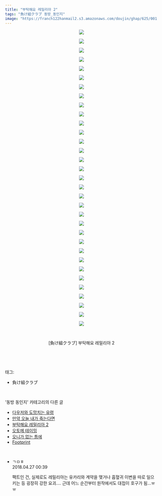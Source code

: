 ```yaml
---
title: "부탁해요 레밀리아 2"
tags: "負け組クラブ 동방_동인지"
image: "https://franch122hanmail2.s3.amazonaws.com/doujin/ghap/625/001.jpg"
---
```

<div class="article">
<p style="text-align: center; clear: none; float: none;"><img src="{{ site.imgserver6 }}/ghap/625/001.jpg"/></p>
<p style="text-align: center; clear: none; float: none;"><img src="{{ site.imgserver6 }}/ghap/625/002.jpg"/></p>
<p style="text-align: center; clear: none; float: none;"><img src="{{ site.imgserver6 }}/ghap/625/003.jpg"/></p>
<p style="text-align: center; clear: none; float: none;"><img src="{{ site.imgserver6 }}/ghap/625/004.jpg"/></p>
<p style="text-align: center; clear: none; float: none;"><img src="{{ site.imgserver6 }}/ghap/625/005.jpg"/></p>
<p style="text-align: center; clear: none; float: none;"><img src="{{ site.imgserver6 }}/ghap/625/006.jpg"/></p>
<p style="text-align: center; clear: none; float: none;"><img src="{{ site.imgserver6 }}/ghap/625/007.jpg"/></p>
<p style="text-align: center; clear: none; float: none;"><img src="{{ site.imgserver6 }}/ghap/625/008.jpg"/></p>
<p style="text-align: center; clear: none; float: none;"><img src="{{ site.imgserver6 }}/ghap/625/009.jpg"/></p>
<p style="text-align: center; clear: none; float: none;"><img src="{{ site.imgserver6 }}/ghap/625/010.jpg"/></p>
<p style="text-align: center; clear: none; float: none;"><img src="{{ site.imgserver6 }}/ghap/625/011.jpg"/></p>
<p style="text-align: center; clear: none; float: none;"><img src="{{ site.imgserver6 }}/ghap/625/012.jpg"/></p>
<p style="text-align: center; clear: none; float: none;"><img src="{{ site.imgserver6 }}/ghap/625/013.jpg"/></p>
<p style="text-align: center; clear: none; float: none;"><img src="{{ site.imgserver6 }}/ghap/625/014.jpg"/></p>
<p style="text-align: center; clear: none; float: none;"><img src="{{ site.imgserver6 }}/ghap/625/015.jpg"/></p>
<p style="text-align: center; clear: none; float: none;"><img src="{{ site.imgserver6 }}/ghap/625/016.jpg"/></p>
<p style="text-align: center; clear: none; float: none;"><img src="{{ site.imgserver6 }}/ghap/625/017.jpg"/></p>
<p style="text-align: center; clear: none; float: none;"><img src="{{ site.imgserver6 }}/ghap/625/018.jpg"/></p>
<p style="text-align: center; clear: none; float: none;"><img src="{{ site.imgserver6 }}/ghap/625/019.jpg"/></p>
<p style="text-align: center; clear: none; float: none;"><img src="{{ site.imgserver6 }}/ghap/625/020.jpg"/></p>
<p style="text-align: center; clear: none; float: none;"><img src="{{ site.imgserver6 }}/ghap/625/021.jpg"/></p>
<p style="text-align: center; clear: none; float: none;"><img src="{{ site.imgserver6 }}/ghap/625/022.jpg"/></p>
<p style="text-align: center; clear: none; float: none;"><img src="{{ site.imgserver6 }}/ghap/625/023.jpg"/></p>
<p style="text-align: center; clear: none; float: none;"><img src="{{ site.imgserver6 }}/ghap/625/024.jpg"/></p>
<p style="text-align: center; clear: none; float: none;"><img src="{{ site.imgserver6 }}/ghap/625/025.jpg"/></p>
<p style="text-align: center; clear: none; float: none;"><img src="{{ site.imgserver6 }}/ghap/625/026.jpg"/></p>
<p style="text-align: center; clear: none; float: none;"><img src="{{ site.imgserver6 }}/ghap/625/027.jpg"/></p>
<p style="text-align: center; clear: none; float: none;"><img src="{{ site.imgserver6 }}/ghap/625/028.jpg"/></p>
<p style="text-align: center; clear: none; float: none;"><img src="{{ site.imgserver6 }}/ghap/625/029.jpg"/></p>
<p style="text-align: center; clear: none; float: none;"><img src="{{ site.imgserver6 }}/ghap/625/030.jpg"/></p>
<p style="text-align: center; clear: none; float: none;"><img src="{{ site.imgserver6 }}/ghap/625/031.jpg"/></p>
<p style="text-align: center; clear: none; float: none;"><img src="{{ site.imgserver6 }}/ghap/625/032.jpg"/></p>
<p style="text-align: center; clear: none; float: none;"><img src="{{ site.imgserver6 }}/ghap/625/033.jpg"/></p>
<p style="text-align: center; clear: none; float: none;"><br/></p>
<p style="text-align: center; clear: none; float: none;">[負け組クラブ] 부탁해요 레밀리아 2</p>
<p><br/></p>
</div><br/>
<div class="tagTrail">
<p>태그: </p>
<ul>
<li>負け組クラブ</li>
</ul>
</div><br/>
<div class="another">
<p>'동방 동인지' 카테고리의 다른 글</p>
<ul>
<li><a href="/ghap_627">다우저와 도망치는 유령</a></li>
<li><a href="/ghap_626">만약 오늘 내가 죽는다면</a></li>
<li><a href="/ghap_625">부탁해요 레밀리아 2</a></li>
<li><a href="/ghap_624">오토메 테이밍</a></li>
<li><a href="/ghap_623">오니가 없는 틈에</a></li>
<li><a href="/ghap_622">Footprint</a></li>
</ul>
</div><br/>
<div class="cb_module cb_fluid">
<div class="cb_wrt cb_profile">
<div class="comment">
<ul>
<li class="cb_thumb_off" id="comment15245814">
<div class="cb_comment_area">
<div class="cb_info_area">
<div class="cb_section">
<span class="cb_nick_name">ㄱㅁㅎ</span>
</div>
<div class="cb_section">
<span class="cb_date">2018.04.27 00:39 </span>
</div>
</div>
<div class="cb_dsc_comment">
<p class="cb_dsc">
											팩트인 건, 실제로도 레밀리아는 유카리와 계약을 맺거나 흡혈귀 이변을 따로 일으키는 등 굉장히 강한 요괴.... 근데 어느 순간부터 원작에서도 대접이 호구가 됨...ㅠㅠ
										</p>
</div>
</div></li>
</ul>
</div>
</div><!-- commentList close -->
</div><br/>
